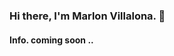 ### Hi there, I'm Marlon Villalona. 👋
#### Info. coming soon ..



<!--
**Marlon-Vipe/Marlon-Vipe** is a ✨ _special_ ✨ repository because its `README.md` (this file) appears on your GitHub profile.

Here are some ideas to get you started:

- 🔭 I’m currently working on 
- 🌱 I’m currently learning 
- 👯 I’m looking to collaborate on 
- 🤔 I’m looking for help with 
- 💬 Ask me about whatelse
- 📫 How to reach me: 
- 😄 Pronouns: ...
- ⚡ Fun fact: ...
-->
